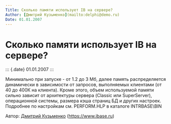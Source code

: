 ```yaml
---
Title: Сколько памяти использует IB на сервере?
Author: [Дмитрий Кузьменко](mailto:delphi@demo.ru)
Date: 01.01.2007
---
```



Сколько памяти использует IB на сервере?
========================================

::: {.date}
01.01.2007
:::

Минимально при запуске - от 1.2 до 3 Мб, далее память распределяется
динамически в зависимости от запросов, выполняемых клиентами (от 40 до
400К на клиента). Кроме этого, объем используемой памяти сильно зависит
от архитектуры сервера (Classic или SuperServer), операционной системы,
размера кэша страниц БД и других настроек. Подробнее по настройкам см.
PERFORM.HLP в каталоге INTRBASE\\BIN

Автор: [Дмитрий Кузьменко](mailto:delphi@demo.ru)
(<https://www.ibase.ru>)
